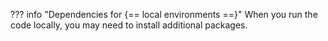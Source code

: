 ??? info "Dependencies for {== local environments ==}"
    When you run the code locally, you may need to install additional packages.
